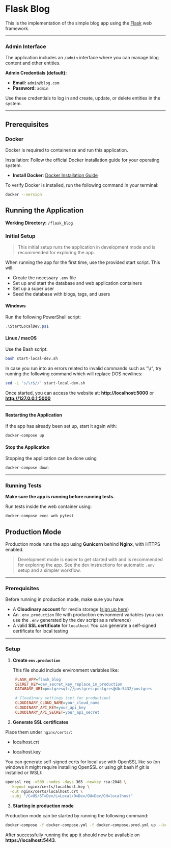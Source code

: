 # Flask Blog

This is the implementation of the simple blog app using the [Flask](https://flask.palletsprojects.com/en/stable/) web framework.

---

### **Admin Interface**

The application includes an `/admin` interface where you can manage blog content and other entities.

**Admin Credentials (default):**

- **Email:** `admin@blog.com`
- **Password:** `admin`

Use these credentials to log in and create, update, or delete entities in the system.

---

## Prerequisites

### **Docker**

Docker is required to containerize and run this application.

Installation: Follow the official Docker installation guide for your operating system.

- **Install Docker**: [Docker Installation Guide](https://docs.docker.com/get-started/get-docker/)

To verify Docker is installed, run the following command in your terminal:

```bash
docker --version
```

## **Running the Application**

**Working Directory:** `/flask_blog`

### **Initial Setup**

> This initial setup runs the application in development mode and is recommended for exploring the app.

When running the app for the first time, use the provided start script. This will:

- Create the necessary `.env` file
- Set up and start the database and web application containers
- Set up a super user
- Seed the database with blogs, tags, and users

#### **Windows**

Run the following PowerShell script:

```powershell
.\StartLocalDev.ps1
```

#### **Linux / macOS**

Use the Bash script:

```bash
bash start-local-dev.sh
```

In case you run into an errors related to invalid commands such as "\r", try running the following command which will replace DOS newlines:

```bash
sed -i 's/\r$//' start-local-dev.sh
```

Once started, you can access the website at:
**http://localhost:5000** or **http://127.0.0.1:5000**

---

#### **Restarting the Application**

If the app has already been set up, start it again with:

```bash
docker-compose up
```

#### **Stop the Application**

Stopping the application can be done using

```bash
docker-compose down
```

---

### **Running Tests**

**Make sure the app is running before running tests.**

Run tests inside the web container using:

```bash
docker-compose exec web pytest
```

## Production Mode

Production mode runs the app using **Gunicorn** behind **Nginx**, with HTTPS enabled.

> Development mode is easier to get started with and is recommended for exploring the app. See the dev instructions for automatic `.env` setup and a simpler workflow.

---

### Prerequisites

Before running in production mode, make sure you have:

- A **Cloudinary account** for media storage ([sign up here](https://cloudinary.com/))
- An `.env.production` file with production environment variables (you can use the `.env` generated by the dev script as a reference)
- A valid **SSL certificate** for `localhost`
  You can generate a self-signed certificate for local testing

---

### Setup

1. **Create `env.production`**

   This file should include environment variables like:

   ```ini
    FLASK_APP=flask_blog
    SECRET_KEY=dev_secret_key_replace_in_production
    DATABASE_URI=postgresql://postgres:postgres@db:5432/postgres

    # Cloudinary settings (set for production)
    CLOUDINARY_CLOUD_NAME=your_cloud_name
    CLOUDINARY_API_KEY=your_api_key
    CLOUDINARY_API_SECRET=your_api_secret
   ```

2. **Generate SSL certificates**

Place them under `nginx/certs/`:

- localhost.crt

- localhost.key

You can generate self-signed certs for local use with OpenSSL like so (on windows it might require installing OpenSSL or using git bash if git is installed or WSL):

```bash
openssl req -x509 -nodes -days 365 -newkey rsa:2048 \
  -keyout nginx/certs/localhost.key \
  -out nginx/certs/localhost.crt \
  -subj "/C=US/ST=Dev/L=Local/O=Dev/OU=Dev/CN=localhost"
```

3. **Starting in production mode**

Production mode can be started by running the following command:

```bash
docker-compose -f docker-compose.yml -f docker-compose.prod.yml up --build
```

After successfully running the app it should now be available on **https://localhost:5443**.
